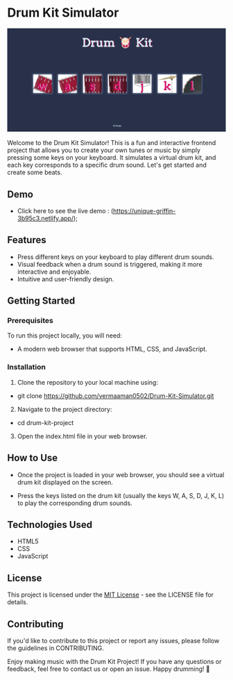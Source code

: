 # Drum Kit Simulator

![preview-img](/images/preview.png)

Welcome to the Drum Kit Simulator! This is a fun and interactive frontend project that allows you to create your own tunes or music by simply pressing some keys on your keyboard. It simulates a virtual drum kit, and each key corresponds to a specific drum sound. Let's get started and create some beats.

## Demo

- Click here to see the live demo : (https://unique-griffin-3b95c3.netlify.app/);

## Features

- Press different keys on your keyboard to play different drum sounds.
- Visual feedback when a drum sound is triggered, making it more interactive and enjoyable.
- Intuitive and user-friendly design.

## Getting Started

### Prerequisites
To run this project locally, you will need:
- A modern web browser that supports HTML, CSS, and JavaScript.

### Installation

1. Clone the repository to your local machine using:
- git clone https://github.com/vermaaman0502/Drum-Kit-Simulator.git

2. Navigate to the project directory:
- cd drum-kit-project

3. Open the index.html file in your web browser.

## How to Use

- Once the project is loaded in your web browser, you should see a virtual drum kit displayed on the screen.

- Press the keys listed on the drum kit (usually the keys W, A, S, D, J, K, L) to play the corresponding drum sounds.


## Technologies Used

- HTML5
- CSS
- JavaScript

## License

This project is licensed under the [MIT License](LICENSE) - see the LICENSE file for details.

## Contributing

If you'd like to contribute to this project or report any issues, please follow the guidelines in CONTRIBUTING.


Enjoy making music with the Drum Kit Project! If you have any questions or feedback, feel free to contact us or open an issue. Happy drumming! 🥁